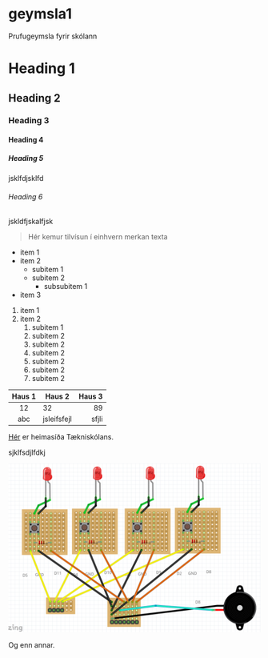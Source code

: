 # geymsla1
Prufugeymsla fyrir skólann

# Heading 1

## Heading 2

### Heading 3

#### Heading 4

##### Heading 5
jsklfdjsklfd
###### Heading 6
jskldfjskalfjsk

> Hér kemur tilvísun í einhvern merkan texta

- item 1
- item 2
    - subitem 1
    - subitem 2
        - subsubitem 1
- item 3

1. item 1
1. item 2
    1. subitem 1
    1. subitem 2
    1. subitem 2
    1. subitem 2
    1. subitem 2
    1. subitem 2
    1. subitem 2


Haus 1 | Haus 2 | Haus 3
:---: | --- | ---:
12 | 32 | 89
abc | jsleifsfejl | sfjli

[Hér](https://www.tskoli.is) er heimasíða Tækniskólans.



sjklfsdjlfdkj

![Einhver góð](simon_vero.PNG)

Og enn annar.
